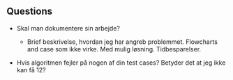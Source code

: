 ## Questions 
- Skal man dokumentere sin arbejde?
  * Brief beskrivelse, hvordan jeg har angreb problemmet. Flowcharts and case som ikke virke. Med mulig løsning. Tidbesparelser. 

- Hvis algoritmen fejler på nogen af din test cases? Betyder det at jeg ikke kan få 12?
